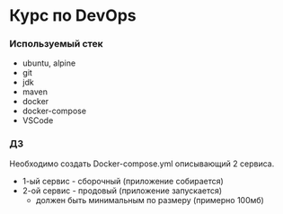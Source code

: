# Курс по DevOps

### Используемый стек

- ubuntu, alpine
- git
- jdk
- maven
- docker
- docker-compose
- VSCode

### ДЗ

Необходимо создать Docker-compose.yml описывающий 2 сервиса.
- 1-ый сервис - сборочный (приложение собирается)
- 2-ой сервис - продовый (приложение запускается)
  - должен быть минимальным по размеру (примерно 100мб)